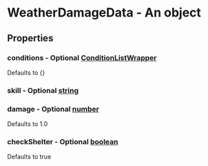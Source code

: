 

# WeatherDamageData - An object



## Properties



### conditions - Optional [ConditionListWrapper](ConditionListWrapper)



Defaults to {}



### skill - Optional [string](string)



### damage - Optional [number](number)



Defaults to 1.0



### checkShelter - Optional [boolean](boolean)



Defaults to true

